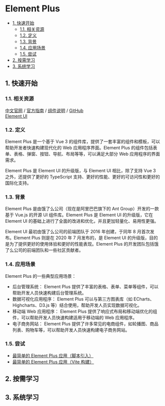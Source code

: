 # Element Plus<!-- omit in toc -->

- [1. 快速开始](#1-快速开始)
  - [1.1. 相关资源](#11-相关资源)
  - [1.2. 定义](#12-定义)
  - [1.3. 背景](#13-背景)
  - [1.4. 应用场景](#14-应用场景)
  - [1.5. 尝试](#15-尝试)
- [2. 按需学习](#2-按需学习)
- [3. 系统学习](#3-系统学习)

## 1. 快速开始

### 1.1. 相关资源

[中文官网](https://element-plus.org/zh-CN/) / [官方指南](https://element-plus.org/zh-CN/guide/design.html) / [组件说明](https://element-plus.org/zh-CN/component/button.html) / [GitHub](https://github.com/element-plus)  
[Element UI](https://element.eleme.io/#/zh-CN)

### 1.2. 定义

Element Plus 是一个基于 Vue 3 的组件库，提供了一套丰富的组件和模板，可以帮助开发者快速构建现代化的 Web 应用程序界面。Element Plus 的组件包括表单、表格、弹窗、按钮、导航、布局等等，可以满足大部分 Web 应用程序的界面需求。

Element Plus 是 Element UI 的升级版，与 Element UI 相比，除了支持 Vue 3 之外，还提供了更好的 TypeScript 支持、更好的性能、更好的可访问性和更好的国际化支持。

### 1.3. 背景

Element Plus 是由饿了么公司（现在是阿里巴巴旗下的 Ant Group）开发的一款基于 Vue.js 的开源 UI 组件库。Element Plus 是 Element UI 的升级版，它在 Element UI 的基础上进行了全面的改进和优化，并且更加轻量化、易用性更强。

Element UI 最初由饿了么公司的前端团队于 2016 年创建，于同年 8 月首次发布。Element Plus 则是在 2020 年 7 月发布的，是 Element UI 的升级版，目的是为了提供更好的使用体验和更好的性能表现。Element Plus 的开发团队包括饿了么公司的前端团队和一些社区贡献者。

### 1.4. 应用场景

Element Plus 的一些典型应用场景：

- 后台管理系统： Element Plus 提供了丰富的表格、表单、菜单等组件，可以帮助开发人员快速构建后台管理系统。
- 数据可视化应用程序： Element Plus 可以与第三方图表库（如 ECharts、Highcharts、D3.js 等）结合使用，帮助开发人员实现数据可视化。
- 移动端 Web 应用程序： Element Plus 提供了响应式布局和移动端优化的组件，可以帮助开发人员快速构建适用于移动端的 Web 应用程序。
- 电子商务网站： Element Plus 提供了许多常见的电商组件，如轮播图、商品列表、购物车等，可以帮助开发人员快速构建电子商务网站。

### 1.5. 尝试

- [最简单的 Element Plus 应用（脚本引入）](https://github.com/itabbot/learn-elementplus/tree/main/quick-start/simplest-app-script)
- [最简单的 Element Plus 应用（Vite 构建）](https://github.com/itabbot/learn-elementplus/tree/main/quick-start/simplest-app-vite)

## 2. 按需学习

## 3. 系统学习
